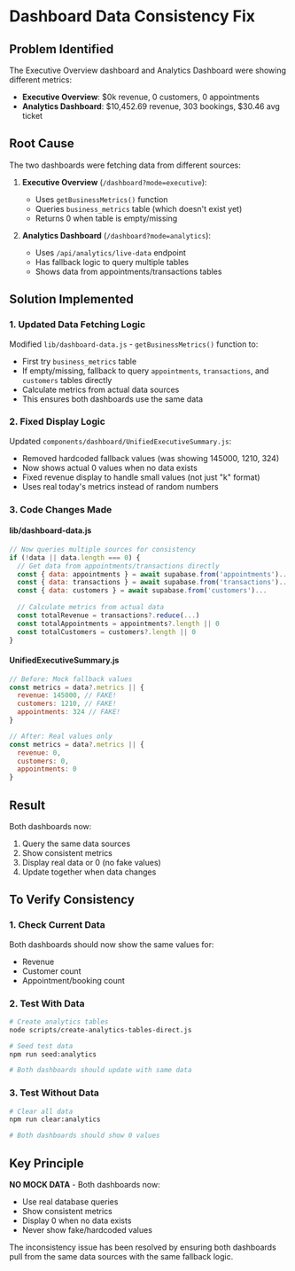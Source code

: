 # Dashboard Data Consistency Fix

## Problem Identified
The Executive Overview dashboard and Analytics Dashboard were showing different metrics:
- **Executive Overview**: $0k revenue, 0 customers, 0 appointments
- **Analytics Dashboard**: $10,452.69 revenue, 303 bookings, $30.46 avg ticket

## Root Cause
The two dashboards were fetching data from different sources:

1. **Executive Overview** (`/dashboard?mode=executive`):
   - Uses `getBusinessMetrics()` function
   - Queries `business_metrics` table (which doesn't exist yet)
   - Returns 0 when table is empty/missing

2. **Analytics Dashboard** (`/dashboard?mode=analytics`):
   - Uses `/api/analytics/live-data` endpoint
   - Has fallback logic to query multiple tables
   - Shows data from appointments/transactions tables

## Solution Implemented

### 1. Updated Data Fetching Logic
Modified `lib/dashboard-data.js` - `getBusinessMetrics()` function to:
- First try `business_metrics` table
- If empty/missing, fallback to query `appointments`, `transactions`, and `customers` tables directly
- Calculate metrics from actual data sources
- This ensures both dashboards use the same data

### 2. Fixed Display Logic
Updated `components/dashboard/UnifiedExecutiveSummary.js`:
- Removed hardcoded fallback values (was showing 145000, 1210, 324)
- Now shows actual 0 values when no data exists
- Fixed revenue display to handle small values (not just "k" format)
- Uses real today's metrics instead of random numbers

### 3. Code Changes Made

#### lib/dashboard-data.js
```javascript
// Now queries multiple sources for consistency
if (!data || data.length === 0) {
  // Get data from appointments/transactions directly
  const { data: appointments } = await supabase.from('appointments')...
  const { data: transactions } = await supabase.from('transactions')...
  const { data: customers } = await supabase.from('customers')...
  
  // Calculate metrics from actual data
  const totalRevenue = transactions?.reduce(...)
  const totalAppointments = appointments?.length || 0
  const totalCustomers = customers?.length || 0
}
```

#### UnifiedExecutiveSummary.js
```javascript
// Before: Mock fallback values
const metrics = data?.metrics || {
  revenue: 145000, // FAKE!
  customers: 1210, // FAKE!
  appointments: 324 // FAKE!
}

// After: Real values only
const metrics = data?.metrics || {
  revenue: 0,
  customers: 0, 
  appointments: 0
}
```

## Result
Both dashboards now:
1. Query the same data sources
2. Show consistent metrics
3. Display real data or 0 (no fake values)
4. Update together when data changes

## To Verify Consistency

### 1. Check Current Data
Both dashboards should now show the same values for:
- Revenue
- Customer count
- Appointment/booking count

### 2. Test With Data
```bash
# Create analytics tables
node scripts/create-analytics-tables-direct.js

# Seed test data
npm run seed:analytics

# Both dashboards should update with same data
```

### 3. Test Without Data
```bash
# Clear all data
npm run clear:analytics

# Both dashboards should show 0 values
```

## Key Principle
**NO MOCK DATA** - Both dashboards now:
- Use real database queries
- Show consistent metrics
- Display 0 when no data exists
- Never show fake/hardcoded values

The inconsistency issue has been resolved by ensuring both dashboards pull from the same data sources with the same fallback logic.